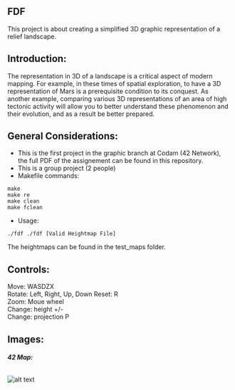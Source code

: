 ## <b> FDF </b><br>
This project is about creating a simplified 3D graphic representation of a relief landscape.

## <b> Introduction: </b><br>
The representation in 3D of a landscape is a critical aspect of modern mapping. For
example, in these times of spatial exploration, to have a 3D representation of Mars is a
prerequisite condition to its conquest. As another example, comparing various 3D representations of an area of high tectonic activity will allow you to better understand these
phenomenon and their evolution, and as a result be better prepared.

## <b> General Considerations: </b><br>
- This is the first project in the graphic branch at Codam (42 Network), the full PDF of the assignement can be found in this repository. <br>
- This is a group project (2 people)
- Makefile commands:
```
make
make re
make clean
make fclean

```
- Usage:
```
./fdf ./fdf [Valid Heightmap File]

```
The heightmaps can be found in the test_maps folder.<br>

## <b>Controls: </b><br>
Move: WASDZX <br>
Rotate: Left, Right, Up, Down
Reset: R <br>
Zoom: Moue wheel <br>
Change: height +/- <br>
Change: projection P <br>

## <b> Images: </b><br>
###### <b> 42 Map: </b><br>
![alt text](https://i.imgur.com/W6q17VQ.png)



